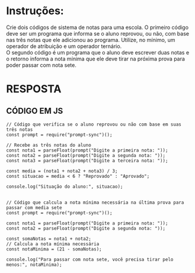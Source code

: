 # Instruções:

Crie dois códigos de sistema de notas para uma escola. O primeiro código deve ser um programa que informa se o aluno reprovou, ou não, com base nas três notas que ele adicionou ao programa. Utilize, no mínimo, um operador de atribuição e um operador ternário. <br>
O segundo código é um programa que o aluno deve escrever duas notas e o retorno informa a nota mínima que ele deve tirar na próxima prova para poder passar com nota sete.

# RESPOSTA

## CÓDIGO EM JS
```JS
// Código que verifica se o aluno reprovou ou não com base em suas três notas
const prompt = require("prompt-sync")();

// Recebe as três notas do aluno
const nota1 = parseFloat(prompt("Digite a primeira nota: "));
const nota2 = parseFloat(prompt("Digite a segunda nota: "));
const nota3 = parseFloat(prompt("Digite a terceira nota: "));

const media = (nota1 + nota2 + nota3) / 3;
const situacao = media < 6 ? "Reprovado" : "Aprovado";

console.log("Situação do aluno:", situacao);
```
##
```JS
// Código que calcula a nota mínima necessária na última prova para passar com media sete
const prompt = require("prompt-sync")();

const nota1 = parseFloat(prompt("Digite a primeira nota: "));
const nota2 = parseFloat(prompt("Digite a segunda nota: "));

const somaNotas = nota1 + nota2;
// Calcula a nota mínima necessária
const notaMinima = (21 - somaNotas);

console.log("Para passar com nota sete, você precisa tirar pelo menos:", notaMinima);
```




